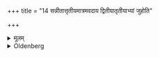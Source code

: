 +++
title = "14 सन्नीतात्तृतीयमात्रमवदाय द्वितीयातृतीयाभ्यां जुहोति"

+++

<details><summary>मूलम्</summary>

सन्नीतात्तृतीयमात्रमवदाय द्वितीयातृतीयाभ्यां जुहोति १४
</details>

<details><summary>Oldenberg</summary>

14. Of the mixture (Sūtra 12) he cuts off the third part and sacrifices it with the second and third (verse).
</details>
